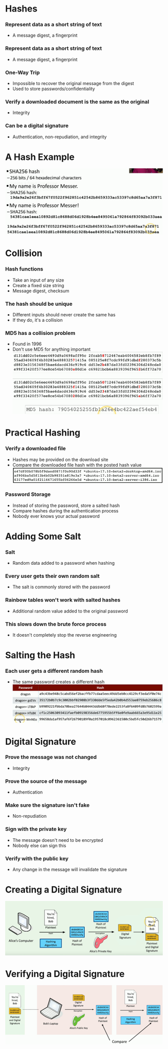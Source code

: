 # Hashes
### Represent data as a short string of text
- A message digest, a fingerprint
### Represent data as a short string of text
- A message digest, a fingerprint
### One-Way Trip
- Impossible to recover the original message from the digest
- Used to store passwords/confidentiality
### Verify a downloaded document is the same as the original
- Integrity
### Can be a digital signature
- Authentication, non-repudiation, and integrity
# A Hash Example
![](9d5d7a3112e563389236e722c6714f9d.png)
# Collision
### Hash functions
- Take an input of any size
- Create a fixed size string
- Message digest, checksum
### The hash should be unique
- Different inputs should never create the same has
- If they do, it's a collision
### MD5 has a collision problem
- Found in 1996
- Don't use MD5 for anything important
![](99f73616a08e463d88960df0adefacaf.png)
# Practical Hashing
### Verify a downloaded file
- Hashes may be provided on the download site
- Compare the downloaded file hash with the posted hash value
![](f2e1a45e1fd959d2eee4d04375d0fc40.png)
### Password Storage
- Instead of storing the password, store a salted hash
- Compare hashes during the authentication process
- Nobody ever knows your actual password
# Adding Some Salt
### Salt
- Random data added to a password when hashing
### Every user gets their own random salt
- The salt is commonly stored with the password
### Rainbow tables won't work with salted hashes
- Additional random value added to the original password
### This slows down the brute force process
- It doesn't completely stop the reverse engineering
# Salting the Hash
### Each user gets a different random hash
- The same password creates a different hash
![](e35df75358af4db41a2b1b1f1cd18877.png)
# Digital Signature
### Prove the message was not changed
- Integrity
### Prove the source of the message
- Authentication
### Make sure the signature isn't fake
- Non-repudiation
### Sign with the private key
- The message doesn't need to be encrypted
- Nobody else can sign this
### Verify with the public key
- Any change in the message will invalidate the signature
# Creating a Digital Signature
![](91caa053a48ef9424d8cc3269635202b.png)
# Verifying a Digital Signature
![](9ea3f62c9b089116645beb5e8c2d9cb0.png)
